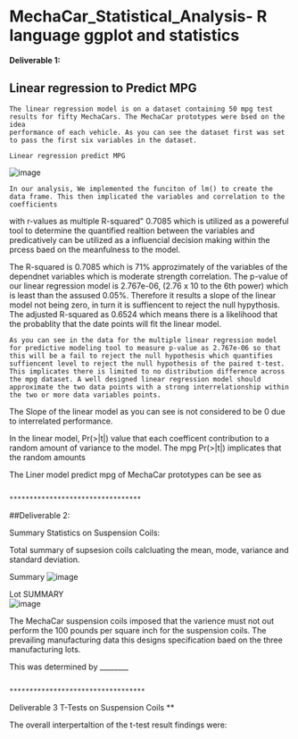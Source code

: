 # MechaCar_Statistical_Analysis- R language ggplot and statistics
**Deliverable 1:**

## Linear regression to Predict MPG
    The linear regression model is on a dataset containing 50 mpg test results for fifty MechaCars. The MechaCar prototypes were bsed on the idea 
    performance of each vehicle. As you can see the dataset first was set to pass the first six variables in the dataset.
  
    Linear regression predict MPG                                 
   ![image](https://user-images.githubusercontent.com/107796290/200182337-524dc0d1-bf82-4bb9-83e5-620c13e943d4.png)
   
  
    In our analysis, We implemented the funciton of lm() to create the data frame. This then implicated the variables and correlation to the coefficients 
  with r-values as multiple R-squared" 0.7085 which is utilized as a powereful tool to determine the quantified realtion between the variables and 
  predicatively can be utilized as a influencial decision making within the prcess baed on the meanfulness to the model.
   
  The R-squared is 0.7085 which is 71% approzimately of the variables of the dependnet variables which is moderate strength correlation.  The p-value of our linear regression model is 2.767e-06, (2.76 x 10 to the 6th power) which is least than the assused 0.05%. Therefore it results a slope of the linear model not being zero, in turn it is suffiencent to reject the null hypythosis. The adjusted R-squared as 0.6524 which means there is a likelihood that the probablity that the date points will fit the linear model.  
    
    As you can see in the data for the multiple linear regression model for predictive modeling tool to measure p-value as 2.767e-06 so that this will be a fail to reject the null hypothesis which quantifies suffiencent level to reject the null hypothesis of the paired t-test. This implicates there is limited to no distribution difference across the mpg dataset. A well designed linear regression model should approximate the two data points with a strong interrelationship within the two or more data variables points. 
   
   The Slope of the linear model as you can see is not considered to be 0 due to interrelated performance. 
   
  In the linear model,  Pr(>|t|) value that each coefficent contribution to a random amount of variance to the model. The mpg Pr(>|t|) implicates that the random amounts 
    
    
 The Liner model predict mpg of MechaCar prototypes can be see as 
    
                                                        *********************************

 ##Deliverable 2:

 Summary Statistics on Suspension Coils:
 
 Total summary of supsesion coils calcluating the mean, mode, variance and standard deviation.

Summary 
![image](https://user-images.githubusercontent.com/107796290/200188693-061ce89d-146e-4944-8604-759b101eb1b1.png)




Lot SUMMARY   
![image](https://user-images.githubusercontent.com/107796290/200187982-2b70c671-1bc2-4b16-812f-a8273c0841fe.png)

                                               

The MechaCar suspension coils imposed that the varience must not out perform the 100 pounds per square inch for the suspension coils. The prevailing manufacturing data             this designs specification baed on the three manufacturing lots. 

This was determined by ________


                                                        **********************************



Deliverable 3
T-Tests on Suspension Coils
**

The overall interpertaltion of the t-test result findings were:
